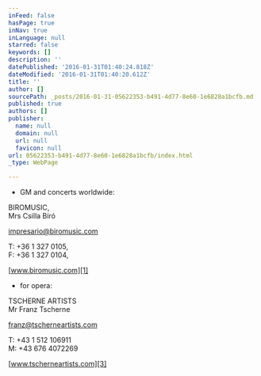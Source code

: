 ```yaml
---
inFeed: false
hasPage: true
inNav: true
inLanguage: null
starred: false
keywords: []
description: ''
datePublished: '2016-01-31T01:40:24.818Z'
dateModified: '2016-01-31T01:40:20.612Z'
title: ''
author: []
sourcePath: _posts/2016-01-31-05622353-b491-4d77-8e60-1e6828a1bcfb.md
published: true
authors: []
publisher:
  name: null
  domain: null
  url: null
  favicon: null
url: 05622353-b491-4d77-8e60-1e6828a1bcfb/index.html
_type: WebPage

---
```

* GM and concerts worldwide:

BIROMUSIC,   
Mrs Csilla Bíró 

[impresario@biromusic.com][0]

T: +36 1 327 0105,   
F: +36 1 327 0104, 

[www.biromusic.com][1]

[][1]

* for opera:

TSCHERNE ARTISTS  
Mr Franz Tscherne

[franz@tscherneartists.com][2]

T: +43 1 512 106911  
M: +43 676 4072269

[www.tscherneartists.com][3]

[0]: mailto:impresario@biromusic.com?subject=Christian%20Schumann "mailto:impresario@biromusic.com?subject=Christian Schumann"
[1]: http://biromusic.com/eng/muveszek/christian-schumann-en/ "http://biromusic.com/eng/muveszek/christian-schumann-en/"
[2]: mailto:franz@tscherneartists.com?subject=Christian%20Schumann "mailto:franz@tscherneartists.com?subject=Christian Schumann"
[3]: http://tscherneartists.com/schumann_christian.html "http://tscherneartists.com/schumann_christian.html"